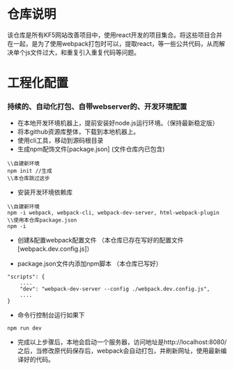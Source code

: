 # 仓库说明

该仓库是所有KF5网站改善项目中，使用react开发的项目集合。将这些项目合并在一起，是为了使用webpack打包时可以，提取react，等一些公共代码，从而解决单个js文件过大，和重复引入重复代码等问题。

# 工程化配置

### 持续的、自动化打包、自带webserver的、开发环境配置

* 在本地开发环境机器上，提前安装好node.js运行环境。（保持最新稳定版）
* 将本github资源库整体，下载到本地机器上。
* 使用cli工具，移动到源码根目录
* 生成npm配饰文件\[package.json\] (文件仓库内已包含)
```
\\自建新环境
npm init //生成
\\本仓库跳过这步

```
* 安装开发环境依赖库

```
\\自建新环境
npm -i webpack, webpack-cli, webpack-dev-server, html-webpack-plugin
\\使用本仓库package.json
npm -i
```
* 创建&配置webpack配置文件 （本仓库已存在写好的配置文件\[webpack.dev.config.js\]）

* package.json文件内添加npm脚本 （本仓库已写好）
```
"scripts": {
    ....
    "dev": "webpack-dev-server --config ./webpack.dev.config.js",
    ....
}
```
* 命令行控制台运行如果下
```
npm run dev
```

* 完成以上步骤后，本地会启动一个服务器，访问地址是http://localhost:8080/
之后，当修改原代码保存后，webpack会自动打包，并刷新网址，使用最新编译好的代码。




